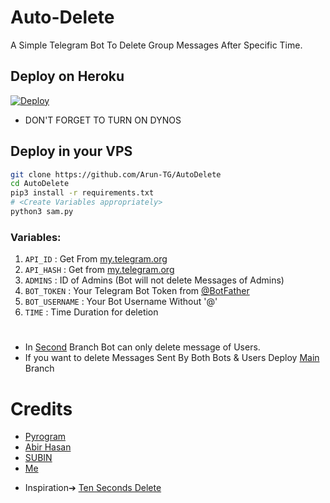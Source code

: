 # Auto-Delete
A Simple Telegram Bot To Delete Group Messages After Specific Time.

## Deploy on Heroku
 [![Deploy](https://www.herokucdn.com/deploy/button.svg)](https://heroku.com/deploy)
- DON'T FORGET TO TURN ON DYNOS

## Deploy in your VPS
```sh
git clone https://github.com/Arun-TG/AutoDelete
cd AutoDelete
pip3 install -r requirements.txt
# <Create Variables appropriately>
python3 sam.py
```


### Variables:
1. `API_ID` : Get From [my.telegram.org](https://my.telegram.org/)
2. `API_HASH` : Get from [my.telegram.org](https://my.telegram.org)
3. `ADMINS` : ID of Admins (Bot will not delete Messages of Admins)
4. `BOT_TOKEN` : Your Telegram Bot Token from [@BotFather](https://t.me/BotFather)
5. `BOT_USERNAME` : Your Bot Username Without '@'
6. `TIME` : Time Duration for deletion

#
- In [Second](https://github.com/Arun-TG/AutoDelete/tree/Second) Branch Bot can only delete message of Users.
- If you want to delete Messages Sent By Both Bots & Users Deploy [Main](https://github.com/Arun-TG/AutoDelete/tree/main) Branch 

# Credits
- [Pyrogram](https://github.com/pyrogram/pyrogram)
- [Abir Hasan](https://github.com/AbirHasan2005)
- [SUBIN](https://github.com/subinps)
- [Me](https://t.me/Arun_TG)

* Inspiration➔ [Ten Seconds Delete](https://t.me/TenSecBot)
